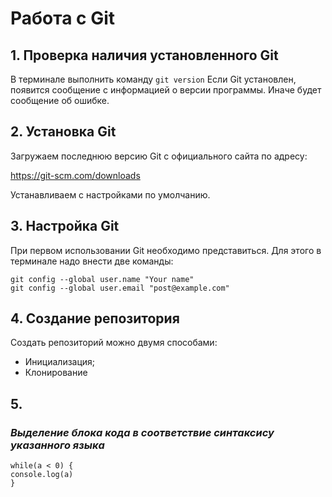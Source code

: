 # Работа с Git

## 1. Проверка наличия установленного Git

В терминале выполнить команду `git version`
Если Git установлен, появится сообщение с информацией о версии программы. Иначе будет сообщение об ошибке.

## 2. Установка Git

Загружаем последнюю версию Git с официального сайта по адресу:

https://git-scm.com/downloads

Устанавливаем с настройками по умолчанию.

## 3. Настройка Git

При первом использовании Git необходимо представиться. Для этого в терминале надо внести две команды:

```
git config --global user.name "Your name"
git config --global user.email "post@example.com"
```

## 4. Создание репозитория

Создать репозиторий можно двумя способами:

- Инициализация;
- Клонирование

## 5.

### _Выделение блока кода в соответствие синтаксису указанного языка_

```JS
while(a < 0) {
console.log(a)
}
```
